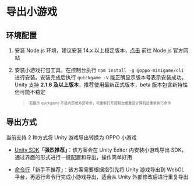 # 导出小游戏

## 环境配置

1. 安装 Node.js 环境，建议安装 14.x 以上稳定版本，[点击](https://nodejs.org/en) 前往 Node.js 官方网站

2. 安装小游戏打包工具，在控制台执行 `npm install -g @oppo-minigame/cli` 进行安装。安装完成后执行 `quickgame -V` 能正确显示版本号表示安装成功。Unity 支持 **2.1.6 及以上版本**，推荐使用最新正式版本，beta 版本包含新特性但可能不稳定

    > <span style="font-size:0.7em">若提示 quickgame 不是内部或外部命令，可重新打开控制台或重启计算机后重新执行命令</span>

## 导出方式

当前支持 2 种方式将 Unity 游戏导出转换为 OPPO 小游戏

- [Unity SDK](TransformBySDK.md)**「强烈推荐」**：该方案会在 Unity Editor 内安装小游戏导出 SDK，通过界面的形式进行一键配置和导出，操作简单好用

- [命令行](TransformByCLI.md)「新手不推荐」：该方案需要根据指引先将 Unity 游戏导出到 WebGL 平台，再运行命令行完成小游戏导出，适合从 Unity 外部修改后进行重复导出